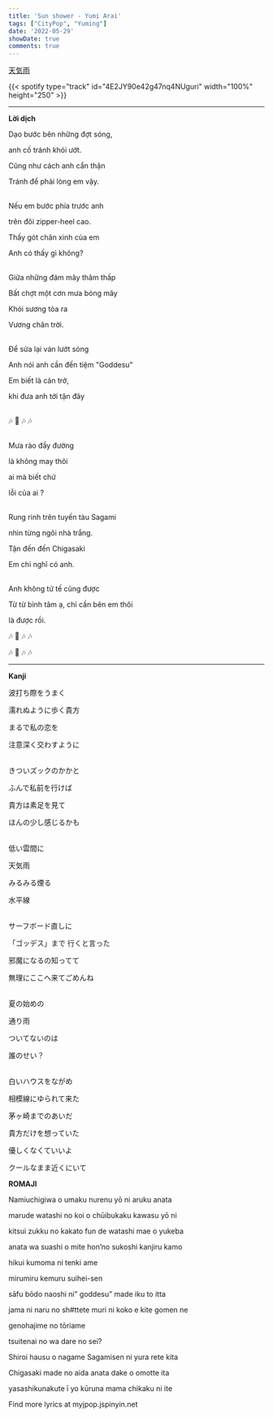 ```yaml
---
title: 'Sun shower - Yumi Arai'
tags: ["CityPop", "Yuming"]
date: '2022-05-29'
showDate: true
comments: true
---
```



[天気雨](https://www.youtube.com/watch?v=9gCWbhR8m_U)

{{< spotify type="track" id="4E2JY90e42g47nq4NUguri" width="100%" height="250" >}}

--- 
**Lời dịch**

Dạo bước bên những đợt sóng,

anh cố tránh khỏi ướt. 

Cũng như cách anh cẩn thận 

Tránh để phải lòng em vậy.

\
Nếu em bước phía trước anh 

trên đôi zipper-heel cao. 

Thấy gót chân xinh của em

Anh có thấy gì không? 

\
Giữa những đám mây thâm thấp 

Bất chợt một cơn mưa bóng mây 

Khói sương tỏa ra 

Vương chân trời.

\
Để sửa lại ván lướt sóng 

Anh nói anh cần đến tiệm "Goddesu"

Em biết là cản trở, 

khi đưa anh tới tận đây

\
:notes:  :musical_note: :notes: :notes:

\
Mưa rào đầy đường

là không may thôi  

ai mà biết chứ

lỗi của ai ?

\
Rung rinh trên tuyến tàu Sagami  

nhìn từng ngôi nhà trắng.

Tận đến đến Chigasaki 

Em chỉ nghĩ có anh. 

\
Anh không tử tế cũng được 

Từ từ bình tâm ạ, chỉ cần bên em thôi

là được rồi. 

:notes:  :musical_note: :notes: :notes:

:notes:  :musical_note: :notes: :notes:

---

**Kanji**

波打ち際をうまく

濡れぬように歩く貴方

まるで私の恋を

注意深く交わすように

\
きついズックのかかと

ふんで私前を行けば

貴方は素足を見て

ほんの少し感じるかも

\
低い雲間に

天気雨

みるみる煙る

水平線
` `

\
サーフボード直しに

「ゴッデス」まで 行くと言った

邪魔になるの知ってて

無理にここへ来てごめんね
` `

\
夏の始めの

通り雨

ついてないのは

誰のせい？


\
白いハウスをながめ

相模線にゆられて来た

茅ヶ崎までのあいだ

貴方だけを想っていた
` `


優しくなくていいよ

クールなまま近くにいて



**ROMAJI**

Namiuchigiwa o umaku nurenu yō ni aruku anata

marude watashi no koi o chūibukaku kawasu yō ni

kitsui zukku no kakato fun de watashi mae o yukeba

anata wa suashi o mite hon’no sukoshi kanjiru kamo

hikui kumoma ni tenki ame

mirumiru kemuru suihei-sen

sāfu bōdo naoshi ni” goddesu” made iku to itta

jama ni naru no sh#ttete muri ni koko e kite gomen ne

genohajime no tōriame

tsuitenai no wa dare no sei?

Shiroi hausu o nagame Sagamisen ni yura rete kita

Chigasaki made no aida anata dake o omotte ita

yasashikunakute ī yo kūruna mama chikaku ni ite

Find more lyrics at myjpop.jspinyin.net


